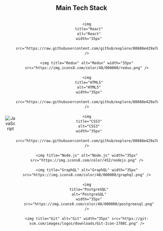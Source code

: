 <div align="center">
  <h2 style="text-align: center">Main Tech Stack</h2>

  <div style="display: flex; justify-content: space-between; align-items: center">
    <img
      title="JavaScript"
      alt="JavaScript"
      width="35px"
      src="https://upload.wikimedia.org/wikipedia/commons/thumb/9/99/Unofficial_JavaScript_logo_2.svg/768px-Unofficial_JavaScript_logo_2.svg.png"
    />

    <img
      title="React"
      alt="React"
      width="35px"
      src="https://raw.githubusercontent.com/github/explore/80688e429a7d4ef2fca1e82350fe8e3517d3494d/topics/react/react.png"
    />

    <img title="Redux" alt="Redux" width="35px" src="https://img.icons8.com/color/48/000000/redux.png" />

    <img
      title="HTML5"
      alt="HTML5"
      width="35px"
      src="https://raw.githubusercontent.com/github/explore/80688e429a7d4ef2fca1e82350fe8e3517d3494d/topics/html/html.png"
    />

    <img
      title="CSS3"
      alt="CSS3"
      width="35px"
      src="https://raw.githubusercontent.com/github/explore/80688e429a7d4ef2fca1e82350fe8e3517d3494d/topics/css/css.png"
    />

    <img title="Node.js" alt="Node.js" width="35px" src="https://img.icons8.com/color/452/nodejs.png" />

    <img title="GraphQL" alt="GraphQL" width="35px" src="https://img.icons8.com/color/48/000000/graphql.png" />

    <img
      title="PostgreSQL"
      alt="PostgreSQL"
      width="35px"
      src="https://img.icons8.com/color/48/000000/postgreesql.png"
    />

    <img title="Git" alt="Git" width="35px" src="https://git-scm.com/images/logos/downloads/Git-Icon-1788C.png" />
  </div>
</div>

